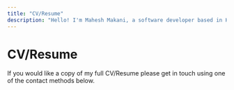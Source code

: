 ```yaml
---
title: "CV/Resume"
description: "Hello! I'm Mahesh Makani, a software developer based in Hertfordshire and London, UK. Here you can find my CV/Resume."
---
```


# CV/Resume

If you would like a copy of my full CV/Resume please get in touch using one of
the contact methods below.
